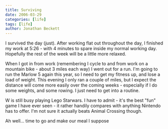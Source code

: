```yaml
---
title: Surviving
date: 2006-03-29
categories: [life]
tags: [life]
author: Jonathan Beckett
---
```


I survived the day (just). After working flat out throughout the day, I finished my work at 5:26 - with 4 minutes to spare inside my normal working day. Hopefully the rest of the week will be a little more relaxed.

When I got in from work (remembering I cycle to and from work on a mountain bike - about 3 miles each way) I went out for a run. I'm going to run the Marlow 5 again this year, so I need to get my fitness up, and lose a load of weight. This evening I only ran a couple of miles, but I expect the distance will come more easily over the coming weeks - especially if I do some weights, and some rowing. I just need to get into a routine.

W is still busy playing Lego Starwars. I have to admit - it's the best "fun" game I have ever seen - it rather handily compares with anything Nintendo has to offer. I'm not sure it actually beats Animal Crossing though.

Ah well... time to go and make our meal I suppose 